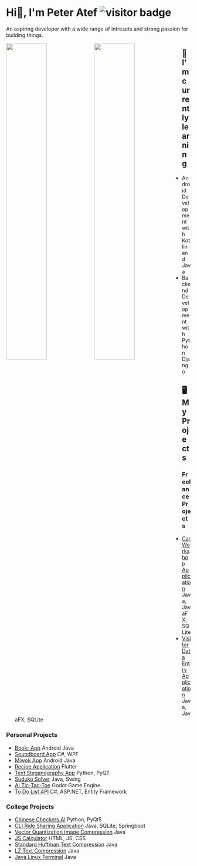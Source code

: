 # Hi👋, I'm Peter Atef ![visitor badge](https://visitor-badge.glitch.me/badge?page_id=VcelistMC)
An aspiring developer with a wide range of intresets and strong passion for building things.

<img src="https://github-readme-stats.vercel.app/api?username=vcelistmc&include_all_commits=true" width="47%" align="left"/>
<img src="https://github-readme-stats.vercel.app/api/top-langs/?username=vcelistmc&layout=compact" width="47%" align="left"/>


## 🌱 I’m currently learning
- Android Development with Kotlin and Java
- Backend Development with Python Django

## 🖥️ My Projects
### Freelance Projects
- [Car Workshop Application](https://github.com/VcelistMC/CarWorkshop) Java, JavaFX, SQLite
- [Visitor Data Entry Application](https://github.com/VcelistMC/caring-home) Java, JavaFX, SQLite
### Personal Projects
- [Bookr App](https://github.com/VcelistMC/BookrApp) Android Java
- [Soundboard App](https://github.com/VcelistMC/SoundBoardApp) C#, WPF
- [Miwok App](https://github.com/VcelistMC/ud839_Miwok) Android Java
- [Recipe Application](https://github.com/VcelistMC/Restraunt) Flutter
- [Text Steganography App](https://github.com/VcelistMC/inText-it) Python, PyQT
- [Suduko Solver](https://github.com/VcelistMC/SodokuSolver) Java, Swing
- [AI Tic-Tac-Toe](https://github.com/VcelistMC/Tic-Tac-Toe) Godot Game Engine
- [To Do List API](https://github.com/VcelistMC/QwestAPI) C#, ASP.NET, Entity Framework
### College Projects
- [Chinese Checkers AI](https://github.com/VcelistMC/Chinese-Checker-AI) Python, PyQt5
- [CLI Ride Sharing Application](https://github.com/VcelistMC/OnDriverSystem_CS_Project) Java, SQLite, Springboot
- [Vector Quantization Image Compression](https://github.com/VcelistMC/VectorQuantizer) Java
- [JS Calculator](https://github.com/VcelistMC/JS-Calculator) HTML, JS, CSS
- [Standard Huffman Text Compression](https://github.com/VcelistMC/Standard-Hoffmann-Compression) Java
- [LZ Text Compression](https://github.com/VcelistMC/LZ77-LZ78-LZW-Text-Compression) Java
- [Java Linux Terminal](https://github.com/VcelistMC/Java-Linux-Terminal) Java
